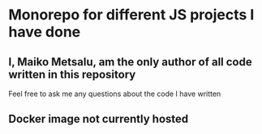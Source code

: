 # Monorepo for different JS projects I have done

## I, Maiko Metsalu, am the only author of all code written in this repository

Feel free to ask me any questions about the code I have written

## Docker image not currently hosted
